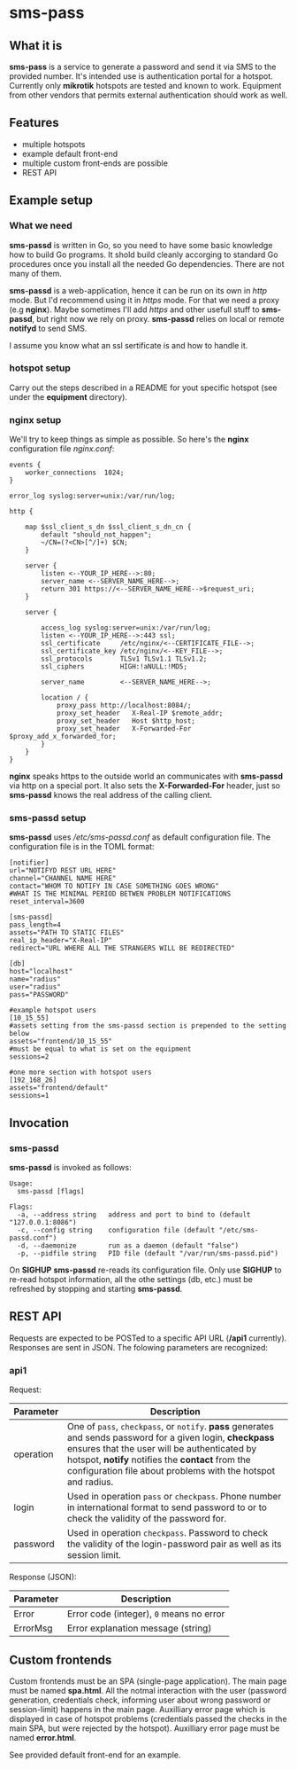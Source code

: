 # sms-pass

## What it is

**sms-pass** is a service to generate a password and send it via SMS to the provided number. It's intended use is authentication portal for a hotspot. Currently only **mikrotik** hotspots are tested and known to work. Equipment from other vendors that permits external authentication should work as well.

## Features

- multiple hotspots
- example default front-end
- multiple custom front-ends are possible
- REST API

## Example setup

### What we need

**sms-passd** is written in Go, so you need to have some basic knowledge how to build Go programs. It shold build cleanly accorging to standard Go procedures once you install all the needed Go dependencies. There are not many of them.

**sms-passd** is a web-application, hence it can be run on its own in *http* mode. But I'd recommend using it in *https* mode. For that we need a proxy (e.g **nginx**). Maybe sometimes I'll add *https* and other usefull stuff to **sms-passd**, but right now we rely on proxy. **sms-passd** relies on local or remote **notifyd** to send SMS.

I assume you know what an ssl sertificate is and how to handle it.

### hotspot setup

Carry out the steps described in a README for yout specific hotspot (see under the **equipment** directory).

### nginx setup

We'll try to keep things as simple as possible. So here's the **nginx** configuration file *nginx.conf*:
```
events {
    worker_connections  1024;
}

error_log syslog:server=unix:/var/run/log;

http {

    map $ssl_client_s_dn $ssl_client_s_dn_cn {
        default "should_not_happen";
        ~/CN=(?<CN>[^/]+) $CN;
    }

    server {
        listen <--YOUR_IP_HERE-->:80;
        server_name <--SERVER_NAME_HERE-->;
        return 301 https://<--SERVER_NAME_HERE-->$request_uri;
    }

    server {

        access_log syslog:server=unix:/var/run/log;
        listen <--YOUR_IP_HERE-->:443 ssl;
        ssl_certificate     /etc/nginx/<--CERTIFICATE_FILE-->;
        ssl_certificate_key /etc/nginx/<--KEY_FILE-->;
        ssl_protocols       TLSv1 TLSv1.1 TLSv1.2;
        ssl_ciphers         HIGH:!aNULL:!MD5;

        server_name         <--SERVER_NAME_HERE-->;

        location / {
            proxy_pass http://localhost:8084/;
            proxy_set_header   X-Real-IP $remote_addr;
            proxy_set_header   Host $http_host;
            proxy_set_header   X-Forwarded-For $proxy_add_x_forwarded_for;
        }
    }
}
```
**nginx** speaks https to the outside world an communicates with **sms-passd** via http on a special port.
It also sets the **X-Forwarded-For** header, just so **sms-passd** knows the real address of the calling client.


### sms-passd setup
**sms-passd** uses */etc/sms-passd.conf* as default configuration file. The configuration file is in the TOML format:
```
[notifier]
url="NOTIFYD REST URL HERE"
channel="CHANNEL NAME HERE"
contact="WHOM TO NOTIFY IN CASE SOMETHING GOES WRONG"
#WHAT IS THE MINIMAL PERIOD BETWEN PROBLEM NOTIFICATIONS
reset_interval=3600

[sms-passd]
pass_length=4
assets="PATH TO STATIC FILES"
real_ip_header="X-Real-IP"
redirect="URL WHERE ALL THE STRANGERS WILL BE REDIRECTED"

[db]
host="localhost"
name="radius"
user="radius"
pass="PASSWORD"

#example hotspot users
[10_15_55]
#assets setting from the sms-passd section is prepended to the setting below 
assets="frontend/10_15_55"
#must be equal to what is set on the equipment
sessions=2

#one more section with hotspot users
[192_168_26]
assets="frontend/default"
sessions=1
```


## Invocation

### sms-passd
**sms-passd** is invoked as follows:
```
Usage:
  sms-passd [flags]

Flags:
  -a, --address string   address and port to bind to (default "127.0.0.1:8086")
  -c, --config string    configuration file (default "/etc/sms-passd.conf")
  -d, --daemonize        run as a daemon (default "false")
  -p, --pidfile string   PID file (default "/var/run/sms-passd.pid")
```
On **SIGHUP** **sms-passd** re-reads its configuration file. Only use **SIGHUP** to re-read hotspot information, all the othe settings (db, etc.) must be refreshed by stopping and starting **sms-passd**.


## REST API
Requests are expected to be POSTed to a specific API URL (**/api1** currently). Responses are sent in JSON. The folowing parameters are recognized:

### api1
Request:

| Parameter      | Description |
| -------------- | ----------- |
| operation      | One of `pass`, `checkpass`, or `notify`. **pass** generates and sends password for a given login, **checkpass** ensures that the user will be authenticated by hotspot, **notify** notifies the **contact** from the configuration file about problems with the hotspot and radius.|
| login          | Used in operation `pass` or `checkpass`. Phone number in international format to send password to or to check the validity of the password for.|
| password     | Used in operation `checkpass`. Password to check the validity of the login-password pair as well as its session limit. |


Response (JSON):

| Parameter | Description |
| --------- | ----------- |
| Error     | Error code (integer), `0` means no error |
| ErrorMsg  | Error explanation message (string) |

## Custom frontends

Custom frontends must be an SPA (single-page application). The main page must be named **spa.html**. All the notmal interaction with the user (password generation, credentials check, informing user about wrong password or session-limit) happens in the main page. Auxilliary error page which is displayed in case of hotspot problems (credentials passed the checks in the main SPA, but were rejected by the hotspot). Auxilliary error page must be named **error.html**.

See provided default front-end for an example.
